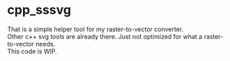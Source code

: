 # cpp_sssvg

That is a simple helper tool for my raster-to-vector converter. \
Other c++ svg tools are already there. Just not optimized for what a raster-to-vector needs. \
This code is WIP. 




